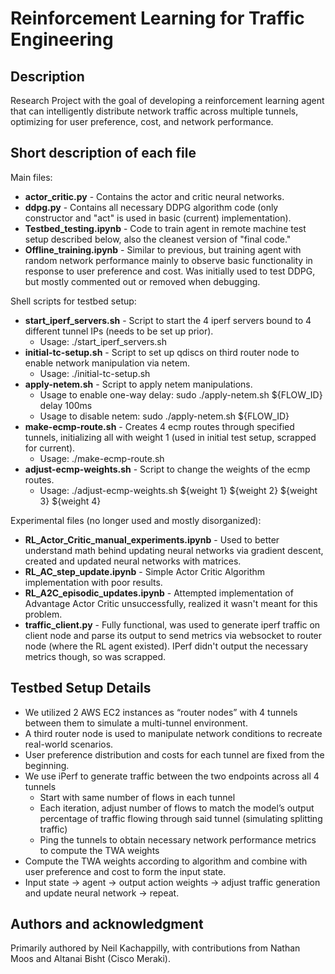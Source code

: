# Reinforcement Learning for Traffic Engineering

## Description
Research Project with the goal of developing a reinforcement learning agent that can intelligently distribute network traffic across multiple tunnels, optimizing for user preference, cost, and network performance.

## Short description of each file
Main files:
- **actor_critic.py** - Contains the actor and critic neural networks.    
- **ddpg.py** - Contains all necessary DDPG algorithm code (only constructor and "act" is used in basic (current) implementation).       
- **Testbed_testing.ipynb** - Code to train agent in remote machine test setup described below, also the cleanest version of "final code."       
- **Offline_training.ipynb** - Similar to previous, but training agent with random network performance mainly to observe basic functionality in response to user preference and cost. Was initially used to test DDPG, but mostly commented out or removed when debugging.  


Shell scripts for testbed setup: 
- **start_iperf_servers.sh** - Script to start the 4 iperf servers bound to 4 different tunnel IPs (needs to be set up prior).   
  - Usage: ./start_iperf_servers.sh 
- **initial-tc-setup.sh** - Script to set up qdiscs on third router node to enable network manipulation via netem.  
  - Usage: ./initial-tc-setup.sh 
- **apply-netem.sh** - Script to apply netem manipulations.  
  - Usage to enable one-way delay: sudo ./apply-netem.sh ${FLOW_ID} delay 100ms 
  - Usage to disable netem: sudo ./apply-netem.sh ${FLOW_ID} 
- **make-ecmp-route.sh** - Creates 4 ecmp routes through specified tunnels, initializing all with weight 1 (used in initial test setup, scrapped for current).  
  - Usage: ./make-ecmp-route.sh  
- **adjust-ecmp-weights.sh** - Script to change the weights of the ecmp routes.  
  - Usage: ./adjust-ecmp-weights.sh ${weight 1} ${weight 2} ${weight 3} ${weight 4} 

Experimental files (no longer used and mostly disorganized):  
- **RL_Actor_Critic_manual_experiments.ipynb** - Used to better understand math behind updating neural networks via gradient descent, created and updated neural networks with matrices.  
- **RL_AC_step_update.ipynb** - Simple Actor Critic Algorithm implementation with poor results.  
- **RL_A2C_episodic_updates.ipynb** - Attempted implementation of Advantage Actor Critic unsuccessfully, realized it wasn't meant for this problem.   
- **traffic_client.py** - Fully functional, was used to generate iperf traffic on client node and parse its output to send metrics via websocket to router node (where the RL agent existed). IPerf didn't output the necessary metrics though, so was scrapped.  

## Testbed Setup Details
- We utilized 2 AWS EC2 instances as “router nodes” with 4 tunnels between them to simulate a multi-tunnel environment. 
- A third router node is used to manipulate network conditions to recreate real-world scenarios. 
- User preference distribution and costs for each tunnel are fixed from the beginning. 
- We use iPerf to generate traffic between the two endpoints across all 4 tunnels
  - Start with same number of flows in each tunnel
  - Each iteration, adjust number of flows to match the model’s output percentage of traffic flowing through said tunnel (simulating splitting traffic)
  - Ping the tunnels to obtain necessary network performance metrics to compute the TWA weights
- Compute the TWA weights according to algorithm and combine with user preference and cost to form the input state.
- Input state → agent → output action weights → adjust traffic generation and update neural network → repeat.

## Authors and acknowledgment
Primarily authored by Neil Kachappilly, with contributions from Nathan Moos and Altanai Bisht (Cisco Meraki).

